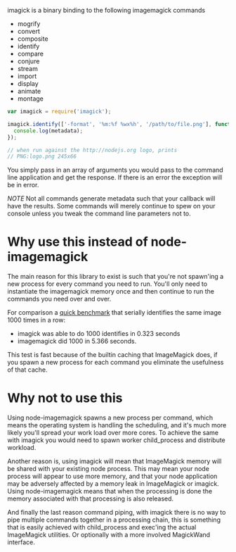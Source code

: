 imagick is a binary binding to the following imagemagick commands

 * mogrify
 * convert
 * composite
 * identify
 * compare
 * conjure
 * stream
 * import
 * display
 * animate
 * montage

```javascript
var imagick = require('imagick');

imagick.identify(['-format', '%m:%f %wx%h', '/path/to/file.png'], function (err, metadata) {
  console.log(metadata);
});

// when run against the http://nodejs.org logo, prints
// PNG:logo.png 245x66
```

You simply pass in an array of arguments you would pass to the command line application
and get the response. If there is an error the exception will be in error.

*NOTE* Not all commands generate metadata such that your callback will have the results.
Some commands will merely continue to spew on your console unless you tweak the
command line parameters not to.

Why use this instead of node-imagemagick
========================================

The main reason for this library to exist is such that you're not spawn'ing a new
process for every command you need to run. You'll only need to instantiate the
imagemagick memory once and then continue to run the commands you need over and
over.

For comparison a [quick benchmark](https://gist.github.com/4391835) that serially
identifies the same image 1000 times in a row:

 * imagick was able to do 1000 identifies in 0.323 seconds
 * imagemagick did 1000 in 5.366 seconds.

This test is fast because of the builtin caching that ImageMagick does,
if you spawn a new process for each command you eliminate the usefulness of
that cache.

Why not to use this
===================

Using node-imagemagick spawns a new process per command, which means the operating system
is handling the scheduling, and it's much more likely you'll spread your work
load over more cores. To achieve the same with imagick you would need to spawn
worker child_process and distribute workload.

Another reason is, using imagick will mean that ImageMagick memory will be shared
with your existing node process. This may mean your node process will appear to
use more memory, and that your node application may be adversely affected by
a memory leak in ImageMagick or imagick. Using node-imagemagick means that when
the processing is done the memory associated with that processing is also released.

And finally the last reason command piping, with imagick there is no way to pipe
multiple commands together in a processing chain, this is something that is
easily achieved with child_process and exec'ing the actual ImageMagick utilities.
Or optionally with a more involved MagickWand interface.

